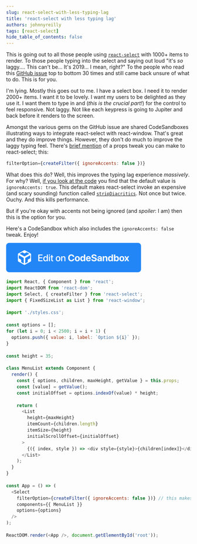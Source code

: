```yaml
---
slug: react-select-with-less-typing-lag
title: 'react-select with less typing lag'
authors: johnnyreilly
tags: [react-select]
hide_table_of_contents: false
---
```


This is going out to all those people using [`react-select`](https://react-select.com) with 1000+ items to render. To those people typing into the select and saying out loud "it's _so_ laggy.... This can't be... It's 2019... I mean, right?" To the people who read this [GitHub issue](https://github.com/JedWatson/react-select/issues/3128) top to bottom 30 times and still came back unsure of what to do. This is for you.

<!--truncate-->

I'm lying. Mostly this goes out to me. I have a select box. I need it to render 2000+ items. I want it to be lovely. I want my users to be delighted as they use it. I want them to type in and (_this is the crucial part!_) for the control to feel responsive. Not laggy. Not like each keypress is going to Jupiter and back before it renders to the screen.

Amongst the various gems on the GitHub issue are shared CodeSandboxes illustrating ways to integrate react-select with react-window. That's great and they do improve things. However, they don't do much to improve the laggy typing feel. There's [brief mention](https://github.com/JedWatson/react-select/issues/3128#issuecomment-431397942) of a props tweak you can make to react-select; this:

```js
filterOption={createFilter({ ignoreAccents: false })}
```

What does this do? Well, this improves the typing lag experience _massively_. For why? Well, [if you look at the code](https://github.com/JedWatson/react-select/blob/292bad3298f2cafad6767f2134bd79a9c27e4073/src/filters.js#L21) you find that the default value is `ignoreAccents: true`. This default makes react-select invoke an expensive (and scary sounding) function called [`stripDiacritics`](https://github.com/JedWatson/react-select/blob/292bad3298f2cafad6767f2134bd79a9c27e4073/src/diacritics.js#L90). Not once but twice. Ouchy. And this kills performance.

But if you're okay with accents not being ignored (and _spoiler_: I am) then this is the option for you.

Here's a CodeSandbox which also includes the `ignoreAccents: false` tweak. Enjoy!

[![Edit johnnyreilly/react-window-with-react-select-less-laggy](play-codesandbox.svg)](https://codesandbox.io/s/zn70lqp31m?fontsize=14)

```js
import React, { Component } from 'react';
import ReactDOM from 'react-dom';
import Select, { createFilter } from 'react-select';
import { FixedSizeList as List } from 'react-window';

import './styles.css';

const options = [];
for (let i = 0; i < 2500; i = i + 1) {
  options.push({ value: i, label: `Option ${i}` });
}

const height = 35;

class MenuList extends Component {
  render() {
    const { options, children, maxHeight, getValue } = this.props;
    const [value] = getValue();
    const initialOffset = options.indexOf(value) * height;

    return (
      <List
        height={maxHeight}
        itemCount={children.length}
        itemSize={height}
        initialScrollOffset={initialOffset}
      >
        {({ index, style }) => <div style={style}>{children[index]}</div>}
      </List>
    );
  }
}

const App = () => (
  <Select
    filterOption={createFilter({ ignoreAccents: false })} // this makes all the difference!
    components={{ MenuList }}
    options={options}
  />
);

ReactDOM.render(<App />, document.getElementById('root'));
```
